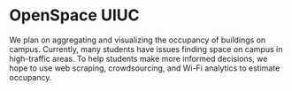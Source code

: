 # OpenSpace UIUC

We plan on aggregating and visualizing the occupancy of buildings on campus. Currently, many students have issues finding space on campus in high-traffic areas. To help students make more informed decisions, we hope to use web scraping, crowdsourcing, and Wi-Fi analytics to estimate occupancy.
